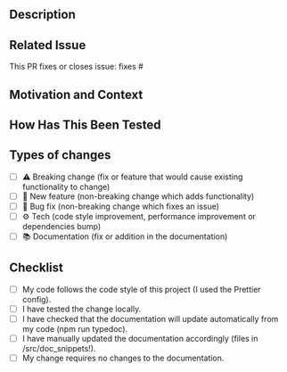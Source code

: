 ## Description

<!--- Describe your changes in detail -->

## Related Issue

<!--- This project only accepts pull requests related to open issues -->
<!--- If suggesting a new feature or change, please discuss it in an issue first -->
<!--- If fixing a bug, there should be an issue describing it with steps to reproduce -->
<!--- Please link to the issue here -->

This PR fixes or closes issue: fixes #

## Motivation and Context

<!--- Why is this change required? What problem does it solve? -->

## How Has This Been Tested

<!--- Please describe in detail how you tested your changes. -->
<!--- Include details of your testing environment, and the tests you ran to -->
<!--- see how your change affects other areas of the code, etc. -->

## Types of changes

<!--- What types of changes does your code introduce? Put an `x` in all the boxes that apply: -->

-   [ ] ⚠️ Breaking change (fix or feature that would cause existing functionality to change)
-   [ ] 🚀 New feature (non-breaking change which adds functionality)
-   [ ] 🐛 Bug fix (non-breaking change which fixes an issue)
-   [ ] ⚙️ Tech (code style improvement, performance improvement or dependencies bump)
-   [ ] 📚 Documentation (fix or addition in the documentation)

## Checklist

<!--- Go over all the following points, and put an `x` in all the boxes that apply. -->
<!--- If you're unsure about any of these, don't hesitate to ask. We're here to help! -->

-   [ ] My code follows the code style of this project (I used the Prettier config).
-   [ ] I have tested the change locally.
-   [ ] I have checked that the documentation will update automatically from my code (npm run typedoc).
-   [ ] I have manually updated the documentation accordingly (files in /src/doc_snippets!).
-   [ ] My change requires no changes to the documentation.
